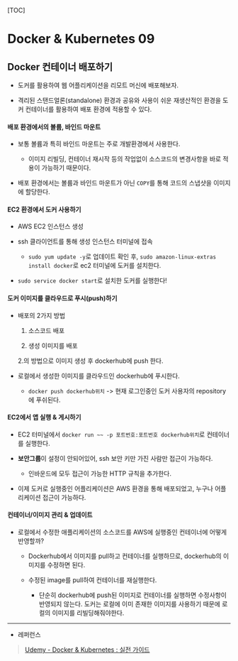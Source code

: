 [TOC]

# Docker & Kubernetes 09

## Docker 컨테이너 배포하기

- 도커를 활용하여 웹 어플리케이션을 리모트 머신에 배포해보자.

- 격리된 스탠드얼론(standalone) 환경과 공유와 사용이 쉬운 재생산적인 환경을 도커 컨테이너를 활용하여 배포 환경에 적용할 수 있다.

#### 배포 환경에서의 볼륨, 바인드 마운트

- 보통 볼륨과 특히 바인드 마운트는 주로 개발환경에서 사용한다.
  
  - 이미지 리빌딩, 컨테이너 재시작 등의 작업없이 소스코드의 변경사항을 바로 적용이 가능하기 때문이다.

- 배포 환경에서는 볼륨과 바인드 마운트가 아닌 `COPY`를 통해 코드의 스냅샷을 이미지에 할당한다.

#### EC2 환경에서 도커 사용하기

- AWS EC2 인스턴스 생성

- ssh 클라이언트를 통해 생성 인스턴스 터미널에 접속
  
  - `sudo yum update -y`로 업데이트 확인 후, `sudo amazon-linux-extras install docker`로 ec2 터미널에 도커를 설치한다.

- `sudo service docker start`로 설치한 도커를 실행한다!

#### 도커 이미지를 클라우드로 푸시(push)하기

- 배포의 2가지 방법
  
  1. 소스코드 배포
  
  2. 생성 이미지를 배포
  
  2.의 방법으로 이미지 생성 후 dockerhub에 push 한다.

- 로컬에서 생성한 이미지를 클라우드인 dockerhub에 푸시한다.
  
  - `docker push dockerhub위치` -> 현재 로그인중인 도커 사용자의 repository에 푸쉬된다.

#### EC2에서 앱 실행 & 게시하기

- EC2 터미널에서 `docker run ~~ -p 포트번호:포트번호 dockerhub위치`로 컨테이너를 실행한다.

- **보안그룹**이 설정이 안되어있어, ssh 보안 키만 가진 사람만 접근이 가능하다.
  
  - 인바운드에 모두 접근이 가능한 HTTP 규칙을 추가한다.

- 이제 도커로 실행중인 어플리케이션은 AWS 환경을 통해 배포되었고, 누구나 어플리케이션 접근이 가능하다.

#### 컨테이너/이미지 관리 & 업데이트

- 로컬에서 수정한 애플리케이션의 소스코드를 AWS에 실행중인 컨테이너에 어떻게 반영할까?
  
  - Dockerhub에서 이미지를 pull하고 컨테이너를 실행하므로, dockerhub의 이미지를 수정하면 된다.
  
  - 수정된 image를 pull하여 컨테이너를 재실행한다.
    
    - 단순히 dockerhub에 push된 이미지로 컨테이너를 실행하면 수정사항이 반영되지 않는다. 도커는 로컬에 이미 존재한 이미지를 사용하기 때문에 로컬의 이미지를 리빌딩해줘야한다. 





---

- 레퍼런스

> [Udemy - Docker & Kubernetes : 실전 가이드](https://www.udemy.com/course/docker-kubernetes-2022/)
